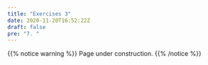 ```yaml
---
title: "Exercises 3"
date: 2020-11-20T16:52:22Z
draft: false
pre: "7. "
---
```



{{% notice warning %}}
Page under construction.
{{% /notice %}}


